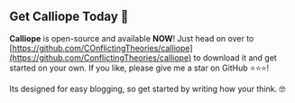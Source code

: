 ## Get Calliope Today 💪
__Calliope__ is open-source and available __NOW__! Just head on over to [https://github.com/COnflictingTheories/calliope](https://github.com/ConflictingTheories/calliope) to download it and get started on your own. If you like, please give me a star on GitHub ⭐⭐⭐!

Its designed for easy blogging, so get started by writing how your think. 🤓

